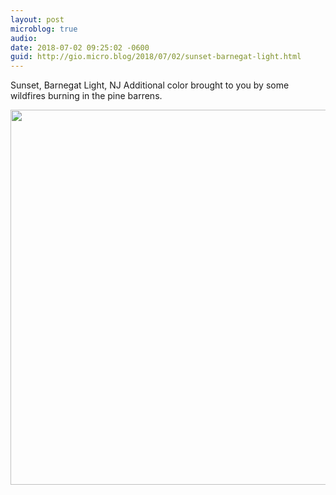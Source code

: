 ```yaml
---
layout: post
microblog: true
audio: 
date: 2018-07-02 09:25:02 -0600
guid: http://gio.micro.blog/2018/07/02/sunset-barnegat-light.html
---
```

Sunset, Barnegat Light, NJ
Additional color brought to you by some wildfires burning in the pine barrens.

<img src="http://microblog.stevegio.net/uploads/2018/1801c2ac6b.jpg" width="600" height="600" />
